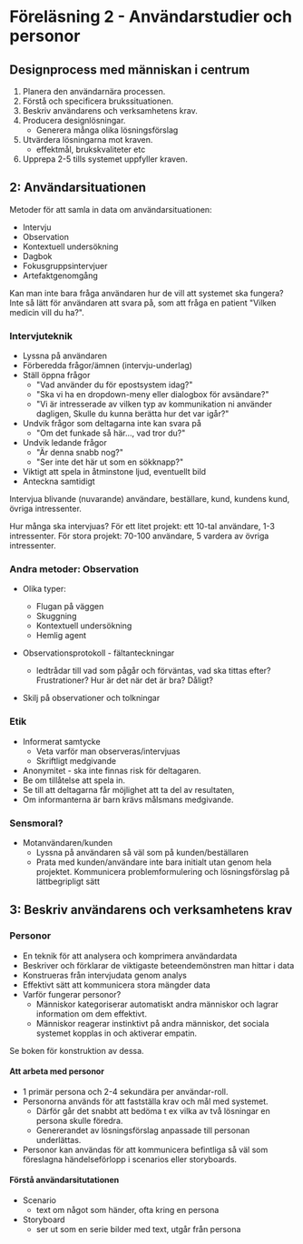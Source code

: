 # Föreläsning 2 - Användarstudier och personor

## Designprocess med människan i centrum

1. Planera den användarnära processen.
2. Förstå och specificera brukssituationen.
3. Beskriv användarens och verksamhetens krav.
4. Producera designlösningar.
    - Generera många olika lösningsförslag
5. Utvärdera lösningarna mot kraven.
    - effektmål, brukskvaliteter etc
6. Upprepa 2-5 tills systemet uppfyller kraven.

## 2: Användarsituationen

Metoder för att samla in data om användarsituationen:

- Intervju
- Observation
- Kontextuell undersökning
- Dagbok
- Fokusgruppsintervjuer
- Artefaktgenomgång

Kan man inte bara fråga användaren hur de vill att systemet ska fungera?
Inte så lätt för användaren att svara på, som att fråga en patient 
"Vilken medicin vill du ha?".

### Intervjuteknik

- Lyssna på användaren
- Förberedda frågor/ämnen (intervju-underlag)
- Ställ öppna frågor
    - "Vad använder du för epostsystem idag?"
    - "Ska vi ha en dropdown-meny eller dialogbox för avsändare?"
    - "Vi är intresserade av vilken typ av kommunikation ni använder dagligen,
    Skulle du kunna berätta hur det var igår?"
- Undvik frågor som deltagarna inte kan svara på
    - "Om det funkade så här..., vad tror du?"
- Undvik ledande frågor
    - "Är denna snabb nog?"
    - "Ser inte det här ut som en sökknapp?"
- Viktigt att spela in åtminstone ljud, eventuellt bild
- Anteckna samtidigt

Intervjua blivande (nuvarande) användare, beställare, kund, kundens kund, 
övriga intressenter.

Hur många ska intervjuas? För ett litet projekt: ett 10-tal användare, 1-3 intressenter.
För stora projekt: 70-100 användare, 5 vardera av övriga intressenter.

### Andra metoder: Observation

- Olika typer:
    - Flugan på väggen
    - Skuggning
    - Kontextuell undersökning
    - Hemlig agent

- Observationsprotokoll - fältanteckningar
    - ledtrådar till vad som pågår och förväntas, vad ska tittas efter? Frustrationer?
    Hur är det när det är bra? Dåligt?

- Skilj på observationer och tolkningar

### Etik

- Informerat samtycke
    - Veta varför man observeras/intervjuas
    - Skriftligt medgivande
- Anonymitet - ska inte finnas risk för deltagaren.
- Be om tillåtelse att spela in.
- Se till att deltagarna får möjlighet att ta del av resultaten,
- Om informanterna är barn krävs målsmans medgivande.

### Sensmoral?

- Motanvändaren/kunden
    - Lyssna på användaren så väl som på kunden/beställaren
    - Prata med kunden/användare inte bara initialt utan genom hela projektet.
    Kommunicera problemformulering och lösningsförslag på lättbegripligt sätt

## 3: Beskriv användarens och verksamhetens krav

### Personor

- En teknik för att analysera och komprimera användardata
- Beskriver och förklarar de viktigaste beteendemönstren man hittar i data
- Konstrueras från intervjudata genom analys
- Effektivt sätt att kommunicera stora mängder data
- Varför fungerar personor?
    - Människor kategoriserar automatiskt andra människor och lagrar information om dem
    effektivt.
    - Människor reagerar instinktivt på andra människor, det sociala systemet kopplas in
    och aktiverar empatin.

Se boken för konstruktion av dessa.

#### Att arbeta med personor 
- 1 primär persona och 2-4 sekundära per användar-roll.
- Personorna används för att fastställa krav och mål med systemet.
    - Därför går det snabbt att bedöma t ex vilka av två lösningar en persona skulle föredra.
    - Genererandet av lösningsförslag anpassade till personan underlättas.
- Personor kan användas för att kommunicera befintliga så väl som föreslagna händelseförlopp
i scenarios eller storyboards.

#### Förstå användarsitutationen
- Scenario
    - text om något som händer, ofta kring en persona
- Storyboard
    - ser ut som en serie bilder med text, utgår från persona

